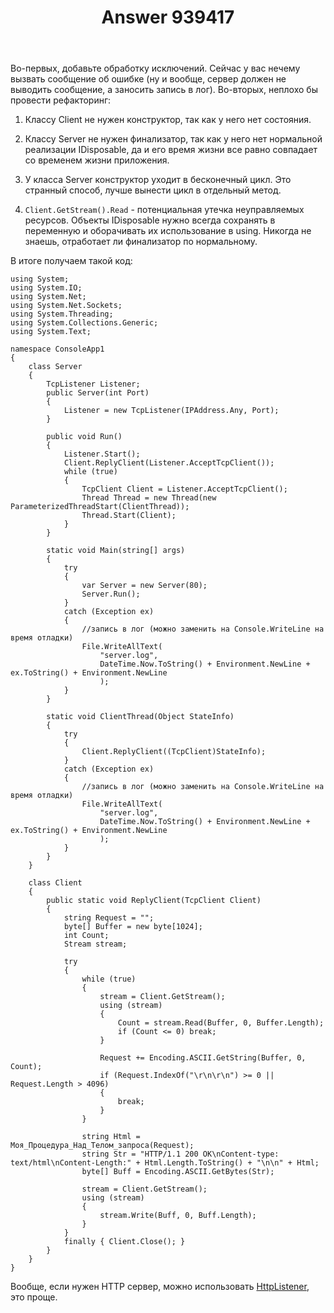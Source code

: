 ﻿---
title: "Answer 939417"
se.owner.user_id: 240512
se.owner.display_name: "MSDN.WhiteKnight"
se.owner.link: "https://ru.stackoverflow.com/users/240512/msdn-whiteknight"
se.answer_id: 939417
se.question_id: 939158
se.post_type: answer
se.score: 3
se.is_accepted: True
---
<p>Во-первых, добавьте обработку исключений. Сейчас у вас нечему вызвать сообщение об ошибке (ну и вообще, сервер должен не выводить сообщение, а заносить запись в лог). Во-вторых, неплохо бы провести рефакторинг:</p>

<ol>
<li><p>Классу Client не нужен конструктор, так как у него нет состояния.</p></li>
<li><p>Классу Server не нужен финализатор, так как у него нет нормальной реализации IDisposable, да и его время жизни все равно совпадает со временем жизни приложения.</p></li>
<li><p>У класса Server конструктор уходит в бесконечный цикл. Это странный способ, лучше вынести цикл в отдельный метод.</p></li>
<li><p><code>Client.GetStream().Read</code> - потенциальная утечка неуправляемых ресурсов. Объекты IDisposable нужно всегда сохранять в переменную и оборачивать их использование в using. Никогда не знаешь, отработает ли финализатор по нормальному.</p></li>
</ol>

<p>В итоге получаем такой код:</p>

<pre><code>using System;
using System.IO;
using System.Net;
using System.Net.Sockets;
using System.Threading;
using System.Collections.Generic;
using System.Text;

namespace ConsoleApp1
{
    class Server
    {
        TcpListener Listener;
        public Server(int Port)
        {
            Listener = new TcpListener(IPAddress.Any, Port);
        }

        public void Run()
        {
            Listener.Start();
            Client.ReplyClient(Listener.AcceptTcpClient());
            while (true)
            {
                TcpClient Client = Listener.AcceptTcpClient();
                Thread Thread = new Thread(new ParameterizedThreadStart(ClientThread));
                Thread.Start(Client);
            }
        }

        static void Main(string[] args)
        {
            try
            {
                var Server = new Server(80);
                Server.Run();
            }
            catch (Exception ex)
            {
                //запись в лог (можно заменить на Console.WriteLine на время отладки)
                File.WriteAllText(
                    "server.log",
                    DateTime.Now.ToString() + Environment.NewLine + ex.ToString() + Environment.NewLine
                    );
            }
        }

        static void ClientThread(Object StateInfo)
        {
            try
            {
                Client.ReplyClient((TcpClient)StateInfo);
            }
            catch (Exception ex)
            {
                //запись в лог (можно заменить на Console.WriteLine на время отладки)
                File.WriteAllText(
                    "server.log",
                    DateTime.Now.ToString() + Environment.NewLine + ex.ToString() + Environment.NewLine
                    );
            }
        }
    }

    class Client
    {
        public static void ReplyClient(TcpClient Client)
        {
            string Request = "";
            byte[] Buffer = new byte[1024];
            int Count;
            Stream stream;

            try
            {
                while (true)
                {
                    stream = Client.GetStream();
                    using (stream)
                    {
                        Count = stream.Read(Buffer, 0, Buffer.Length);
                        if (Count &lt;= 0) break;
                    }

                    Request += Encoding.ASCII.GetString(Buffer, 0, Count);
                    if (Request.IndexOf("\r\n\r\n") &gt;= 0 || Request.Length &gt; 4096)
                    {
                        break;
                    }
                }

                string Html = Моя_Процедура_Над_Телом_запроса(Request);
                string Str = "HTTP/1.1 200 OK\nContent-type: text/html\nContent-Length:" + Html.Length.ToString() + "\n\n" + Html;
                byte[] Buff = Encoding.ASCII.GetBytes(Str);

                stream = Client.GetStream();
                using (stream)
                {
                    stream.Write(Buff, 0, Buff.Length);
                }
            }
            finally { Client.Close(); }
        }
    }
}
</code></pre>

<p>Вообще, если нужен HTTP сервер, можно использовать <a href="https://docs.microsoft.com/ru-ru/dotnet/api/system.net.httplistener?view=netcore-2.2" rel="nofollow noreferrer">HttpListener</a>, это проще. </p>

